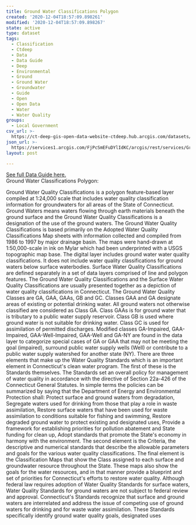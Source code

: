```yaml
---
title: Ground Water Classifications Polygon
created: '2020-12-04T18:57:09.898261'
modified: '2020-12-04T18:57:09.898267'
state: active
type: dataset
tags:
  - Classification
  - Ctdeep
  - Data
  - Data Guide
  - Deep
  - Environmental
  - Ground
  - Ground Water
  - Groundwater
  - Guide
  - Open
  - Open Data
  - Water
  - Water Quality
groups:
  - Local Government
csv_url: >-
  https://ct-deep-gis-open-data-website-ctdeep.hub.arcgis.com/datasets/784d3c45cd2447ab8fc73f0b1b7b87fe_0.csv?outSR=%7B%22latestWkid%22%3A2234%2C%22wkid%22%3A102656%7D
json_url: >-
  https://services1.arcgis.com/FjPcSmEFuDYlIdKC/arcgis/rest/services/Ground_Water_Classifications_Polygon/FeatureServer/0
layout: post

---
```

<div><a href='https://cteco.uconn.edu/guides/Water_Quality_Class.htm' rel='nofollow ugc' target='_blank'>See full Data Guide here.</a><br /></div>Ground Water Classifications Polygon:

Ground Water Quality Classifications is a polygon feature-based layer compiled at 1:24,000 scale that includes water quality classification information for groundwaters for all areas of the State of Connecticut. Ground Waters means waters flowing through earth materials beneath the ground surface and the Ground Water Quality Classifications is a designation of the use of the ground waters. The Ground Water Quality Classifications is based primarily on the Adopted Water Quality Classifications Map sheets with information collected and compiled from 1986 to 1997 by major drainage basin. The maps were hand-drawn at 1:50,000-scale in ink on Mylar which had been underprinted with a USGS topographic map base. The digital layer includes ground water water quality classifications. It does not include water quality classifications for ground waters below surface waterbodies. Surface Water Quality Classifications are defined separately in a set of data layers comprised of line and polygon features. The Ground Water Quality Classifications and the Surface Water Quality Classifications are usually presented together as a depiction of water quality classifications in Connecticut. The Ground Water Quality Classes are GA, GAA, GAAs, GB and GC. Classes GAA and GA designate areas of existing or potential drinking water. All ground waters not otherwise classified are considered as Class GA. Class GAAs is for ground water that is tributary to a public water supply reservoir. Class GB is used where ground water is not suitable for drinking water. Class GC is used for assimilation of permitted discharges. Modified classes GA-Impaired, GAA-Impaired, GAA-Well-Impaired, GAA-Well and GA-NY are found in the data layer to categorize special cases of GA or GAA that may not be meeting the goal (impaired), surround public water supply wells (Well) or contribute to a public water supply watershed for another state (NY).
There are three elements that make up the Water Quality Standards which is an important element in Connecticut's clean water program. The first of these is the Standards themselves. The Standards set an overall policy for management of water quality in accordance with the directive of Section 22a-426 of the Connecticut General Statutes. In simple terms the policies can be summarized by saying that the Department of Energy and Environmental Protection shall: Protect surface and ground waters from degradation, Segregate waters used for drinking from those that play a role in waste assimilation, Restore surface waters that have been used for waste assimilation to conditions suitable for fishing and swimming, Restore degraded ground water to protect existing and designated uses, Provide a framework for establishing priorities for pollution abatement and State funding for clean up, Adopt standards that promote the State's economy in harmony with the environment. The second element is the Criteria, the descriptive and numerical standards that describe the allowable parameters and goals for the various water quality classifications. The final element is the Classification Maps that show the Class assigned to each surface and groundwater resource throughout the State. These maps also show the goals for the water resources, and in that manner provide a blueprint and set of priorities for Connecticut's efforts to restore water quality. Although federal law requires adoption of Water Quality Standards for surface waters, Water Quality Standards for ground waters are not subject to federal review and approval. Connecticut's Standards recognize that surface and ground waters are interrelated and address the issue of competing use of ground waters for drinking and for waste water assimilation. These Standards specifically identify ground water quality goals, designated uses
